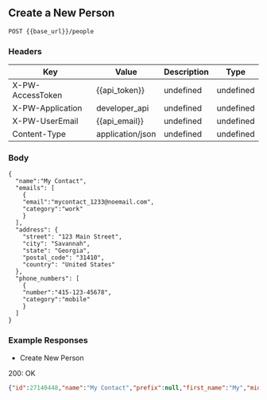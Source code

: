 ## Create a New Person

```POST {{base_url}}/people```

### Headers

Key | Value | Description | Type
--- | --- | --- | ---
X-PW-AccessToken | {{api_token}} | undefined | undefined
X-PW-Application | developer_api | undefined | undefined
X-PW-UserEmail | {{api_email}} | undefined | undefined
Content-Type | application/json | undefined | undefined
### Body

```
{
  "name":"My Contact",
  "emails": [
    {
    "email":"mycontact_1233@noemail.com",
    "category":"work"
    }
  ],
  "address": {
   	"street": "123 Main Street",
    "city": "Savannah",
    "state": "Georgia",
    "postal_code": "31410", 
    "country": "United States"
  },
  "phone_numbers": [
    {
    "number":"415-123-45678",
    "category":"mobile"
    }
  ]
}
```
### Example Responses

- Create New Person

200: OK
```json
{"id":27140448,"name":"My Contact","prefix":null,"first_name":"My","middle_name":null,"last_name":"Contact","suffix":null,"address":null,"assignee_id":null,"company_id":null,"company_name":null,"contact_type_id":451492,"details":null,"emails":[{"email":"mycontact_1233@noemail.com","category":"work"}],"phone_numbers":[{"number":"415-123-45678","category":"mobile"}],"socials":[],"tags":[],"title":null,"websites":[],"custom_fields":[{"custom_field_definition_id":100764,"value":null},{"custom_field_definition_id":103481,"value":null}],"date_created":1490045450,"date_modified":1490045450}
```